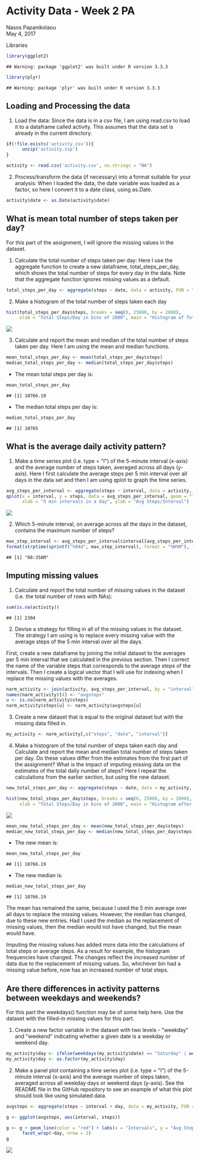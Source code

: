 # Activity Data - Week 2 PA
Nasos Papanikolaou  
May 4, 2017  


Libraries

```r
library(ggplot2)
```

```
## Warning: package 'ggplot2' was built under R version 3.3.3
```

```r
library(plyr)
```

```
## Warning: package 'plyr' was built under R version 3.3.3
```

## Loading and Processing the data

1. Load the data: Since the data is in a csv file, I am using read.csv to load
it to a dataframe called activity. This assumes that the data set is already in
the current directory.


```r
if(!file.exists('activity.csv')){
      unzip('activity.zip')
}

activity <- read.csv('activity.csv', na.strings = "NA")
```

2. Process/transform the data (if necessary) into a format suitable for your
analysis: When I loaded the data, the date variable was loaded as a factor, so
here I convert it to a date class, using as.Date.


```r
activity$date <- as.Date(activity$date)
```

## What is mean total number of steps taken per day?
For this part of the assignment, I will ignore the missing values in the dataset.

1. Calculate the total number of steps taken per day: Here I use the aggregate
function to create a new dataframe, total_steps_per_day, which shows the total
number of steps for every day in the data. Note that the aggregate function 
ignores missing values as a default.

```r
total_steps_per_day <- aggregate(steps ~ date, data = activity, FUN = "sum")
```

2. Make a histogram of the total number of steps taken each day

```r
hist(total_steps_per_day$steps, breaks = seq(0, 25000, by = 2000), 
     xlab = "Total Steps/Day in bins of 2000", main = "Histogram of Total Steps/Day")
```

![](PA1_template_files/figure-html/unnamed-chunk-5-1.png)<!-- -->

3. Calculate and report the mean and median of the total number of steps taken 
per day. Here I am using the mean and median functions.

```r
mean_total_steps_per_day <- mean(total_steps_per_day$steps)
median_total_steps_per_day <- median(total_steps_per_day$steps)
```

- The mean total steps per day is: 

```r
mean_total_steps_per_day
```

```
## [1] 10766.19
```
- The median total steps per day is: 

```r
median_total_steps_per_day
```

```
## [1] 10765
```

## What is the average daily activity pattern?
1. Make a time series plot (i.e. type = "l") of the 5-minute interval (x-axis) 
and the average number of steps taken, averaged across all days (y-axis). Here
I first calculate the average steps per 5 min interval over all days in the data
set and then I am using qplot to graph the time series.

```r
avg_steps_per_interval <- aggregate(steps ~ interval, data = activity, FUN = "mean")
qplot(x = interval, y = steps, data = avg_steps_per_interval, geom = "line",
      xlab = "5 min intervals in a day", ylab = "Avg Steps/Interval")
```

![](PA1_template_files/figure-html/unnamed-chunk-9-1.png)<!-- -->

2. Which 5-minute interval, on average across all the days in the dataset, contains the maximum number of steps?

```r
max_step_interval <- avg_steps_per_interval$interval[avg_steps_per_interval$steps == max(avg_steps_per_interval$steps)]
format(strptime(sprintf("%04d", max_step_interval), format = "%H%M"), format = "%I:%M%p")
```

```
## [1] "08:35AM"
```

## Imputing missing values
1. Calculate and report the total number of missing values in the dataset (i.e. the total number of rows with NAs):

```r
sum(is.na(activity))
```

```
## [1] 2304
```

2. Devise a strategy for filling in all of the missing values in the dataset. The
strategy I am using is to replace every missing value with the average steps of
the 5 min interval over all the days.

First, create a new dataframe by joining the initial dataset to the averages per
5 min interval that we calculated in the previous section. Then I correct the name
of the variable steps that corresponds to the average steps of the intervals.
Then I create a logical vector that I will use for indexing when I replace the
missing values with the averages.

```r
narm_activity <- join(activity, avg_steps_per_interval, by = "interval")
names(narm_activity)[4] <- "avgsteps"
u <- is.na(narm_activity$steps)
narm_activity$steps[u] <- narm_activity$avgsteps[u]
```

3. Create a new dataset that is equal to the original dataset but with the missing data filled in.

```r
my_activity <- narm_activity[,c("steps", "date", "interval")]
```

4. Make a histogram of the total number of steps taken each day and Calculate and report the mean and median total number of steps taken per day. Do these values differ from the estimates from the first part of the assignment? What is the impact of imputing missing data on the estimates of the total daily number of steps? Here I repeat the calculations
from the earlier section, but using the new dataset.


```r
new_total_steps_per_day <- aggregate(steps ~ date, data = my_activity, FUN = "sum")

hist(new_total_steps_per_day$steps, breaks = seq(0, 25000, by = 2000), 
     xlab = "Total Steps/Day in bins of 2000", main = "Histogram after removing missing values")
```

![](PA1_template_files/figure-html/unnamed-chunk-14-1.png)<!-- -->

```r
mean_new_total_steps_per_day <- mean(new_total_steps_per_day$steps)
median_new_total_steps_per_day <- median(new_total_steps_per_day$steps)
```
- The new mean is:

```r
mean_new_total_steps_per_day
```

```
## [1] 10766.19
```
- The new median is:

```r
median_new_total_steps_per_day
```

```
## [1] 10766.19
```

The mean has remained the same, because I used the 5 min average over all days
to replace the missing values. However, the median has changed, due to these new
entries. Had I used the median as the replacement of missing values, then the
median would not have changed, but the mean would have.

Imputing the missing values has added more data into the calculations of total steps
or average steps. As a result for example, the histogram frequencies have changed.
The changes reflect the increased number of data due to the replacement of missing
values. So, whichever bin had a missing value before, now has an increased number
of total steps.

## Are there differences in activity patterns between weekdays and weekends?

For this part the weekdays() function may be of some help here. Use the dataset with the filled-in missing values for this part.

1. Create a new factor variable in the dataset with two levels - "weekday" and "weekend" indicating whether a given date is a weekday or weekend day.

```r
my_activity$day <- ifelse(weekdays(my_activity$date) == "Saturday" | weekdays(my_activity$date) == "Sunday", "weekend", "weekday")
my_activity$day <- as.factor(my_activity$day)
```

2. Make a panel plot containing a time series plot (i.e. type = "l") of the 5-minute interval (x-axis) and the average number of steps taken, averaged across all weekday days or weekend days (y-axis). See the README file in the GitHub repository to see an example of what this plot should look like using simulated data.


```r
avgsteps <- aggregate(steps ~ interval + day, data = my_activity, FUN = "mean")

g <- ggplot(avgsteps, aes(interval, steps))

g <- g + geom_line(color = "red") + labs(x = "Intervals", y = "Avg Steps") + 
      facet_wrap(~day, nrow = 2)
g
```

![](PA1_template_files/figure-html/unnamed-chunk-18-1.png)<!-- -->
